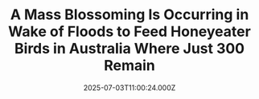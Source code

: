 ---
title: "A Mass Blossoming Is Occurring in Wake of Floods to Feed Honeyeater Birds in Australia Where Just 300 Remain"
date: 2025-07-03T11:00:24.000Z
category: Human Kindness
externalLink: "https://www.goodnewsnetwork.org/a-mass-blossoming-is-occurring-in-wake-of-floods-to-feed-honeyeater-birds-in-australia-where-just-300-remain/"
image: ""
excerpt: "Recent wet season rainfall along the east coast of Australia has shattered hundred-year records, but as the floodwaters recede, a feast of epic proportions seems ready to explode among the hills and valleys. Soaking up all that water, New South Wales’ various eucalypt tree species are preparing for a mass blossoming that may all but […] The post A Mass…"
---